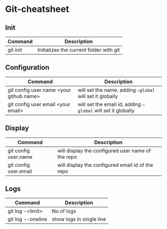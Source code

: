 # Git-cheatsheet

## Init 

| Command | Description
| ------- |--------------
| git init | Initializes the current folder with git  

## Configuration

| Command | Description
| ------- |--------------
| git config user.name \<your github name\> | will set the name, adding `–global` will set it globally
| git config user.email \<your email\> | will set the email id, adding `–global` will set it globally

## Display

| Command | Description
| ------- |--------------
|git config user.name | will display the configured user name of the repo
|git config user.email | will display the configured email id of the repo


## Logs

| Command | Description
|---------|--------------
| git log -\<limit\> | No of logs
| git log --oneline | show logs in single line